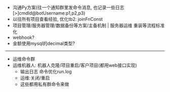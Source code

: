 - 沟通Py方案(往一个通知群里发命令消息, 也记录一些日志 [>]cmdId@botUsername:p1,p2,p3)
- 以往所有项目查看经验, 优化tb2: joinFnConst
- 项目管理/服务器管理/数据备份等方案/主备机制 | 服务器运维 重装等流程标准化
- webhook?
- 金额使用mysql的decimal类型?
_______
- 运维命令群
- 运维机器人: 机器人克隆/项目重启/客户项目(都用web接口实现)
  - 输出日志 命令优化run.log
  - 运维:关闭/重启
  - 这些都用私有群命令来做
